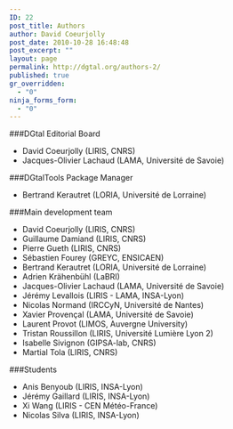 ```yaml
---
ID: 22
post_title: Authors
author: David Coeurjolly
post_date: 2010-10-28 16:48:48
post_excerpt: ""
layout: page
permalink: http://dgtal.org/authors-2/
published: true
gr_overridden:
  - "0"
ninja_forms_form:
  - "0"
---
```

###DGtal Editorial Board
* David Coeurjolly (LIRIS, CNRS)
* Jacques-Olivier Lachaud (LAMA, Université de Savoie)

###DGtalTools Package Manager
* Bertrand Kerautret (LORIA, Université de Lorraine)

###Main development team
* David Coeurjolly (LIRIS, CNRS)
* Guillaume Damiand (LIRIS, CNRS)
* Pierre Gueth (LIRIS, CNRS)
* Sébastien Fourey (GREYC, ENSICAEN)
* Bertrand Kerautret (LORIA, Université de Lorraine)
* Adrien Krähenbühl (LaBRI)
* Jacques-Olivier Lachaud (LAMA, Université de Savoie)
* Jérémy Levallois (LIRIS - LAMA, INSA-Lyon)
* Nicolas Normand (IRCCyN, Université de Nantes)
* Xavier Provençal (LAMA, Université de Savoie)
* Laurent Provot (LIMOS, Auvergne University)
* Tristan Roussillon (LIRIS, Université Lumière Lyon 2)
* Isabelle Sivignon (GIPSA-lab, CNRS)
* Martial Tola (LIRIS, CNRS)

###Students
* Anis Benyoub (LIRIS, INSA-Lyon)
* Jérémy Gaillard (LIRIS, INSA-Lyon)
* Xi Wang (LIRIS - CEN Météo-France)
* Nicolas Silva (LIRIS, INSA-Lyon)
